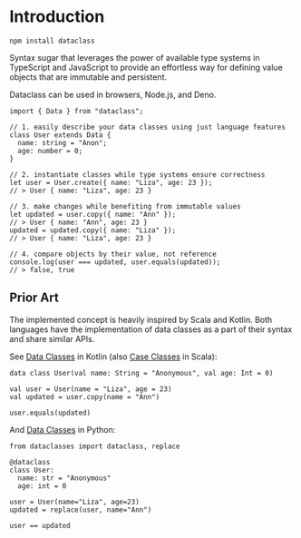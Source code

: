 # Introduction

    npm install dataclass

Syntax sugar that leverages the power of available type systems in TypeScript and JavaScript to
provide an effortless way for defining value objects that are immutable and persistent.

Dataclass can be used in browsers, Node.js, and Deno.

```ts:no-line-numbers{3,9,13,19}
import { Data } from "dataclass";

// 1. easily describe your data classes using just language features
class User extends Data {
  name: string = "Anon";
  age: number = 0;
}

// 2. instantiate classes while type systems ensure correctness
let user = User.create({ name: "Liza", age: 23 });
// > User { name: "Liza", age: 23 }

// 3. make changes while benefiting from immutable values
let updated = user.copy({ name: "Ann" });
// > User { name: "Ann", age: 23 }
updated = updated.copy({ name: "Liza" });
// > User { name: "Liza", age: 23 }

// 4. compare objects by their value, not reference
console.log(user === updated, user.equals(updated));
// > false, true
```

## Prior Art

The implemented concept is heavily inspired by Scala and Kotlin. Both languages have the
implementation of data classes as a part of their syntax and share similar APIs.

See [Data Classes](https://kotlinlang.org/docs/reference/data-classes.html) in Kotlin (also
[Case Classes](https://docs.scala-lang.org/tour/case-classes.html) in Scala):

```kotlin:no-line-numbers
data class User(val name: String = "Anonymous", val age: Int = 0)

val user = User(name = "Liza", age = 23)
val updated = user.copy(name = "Ann")

user.equals(updated)
```

And [Data Classes](https://docs.python.org/3/library/dataclasses.html) in Python:

```python:no-line-numbers
from dataclasses import dataclass, replace

@dataclass
class User:
  name: str = "Anonymous"
  age: int = 0

user = User(name="Liza", age=23)
updated = replace(user, name="Ann")

user == updated
```
